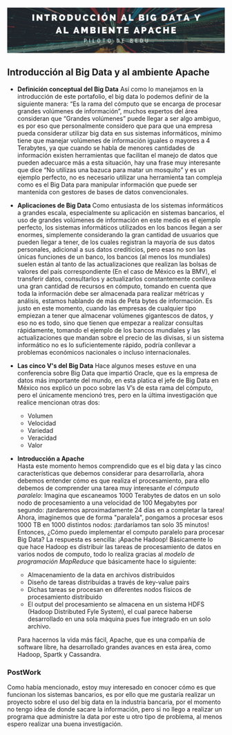 <p align="center">
  <img src="portada.png" />
</p>

## Introducción al Big Data y al ambiente Apache
- **Definición conceptual del Big Data** 
  Así como lo manejamos en la introducción de este portafolio, el big data lo podemos definir de la siguiente manera: “Es la rama del cómputo que se encarga de procesar grandes volúmenes de información”, muchos expertos del área consideran que “Grandes volúmenes” puede llegar a ser algo ambiguo, es por eso que personalmente considero que para que una empresa pueda considerar utilizar big data en sus sistemas informáticos, mínimo tiene que manejar volúmenes de información iguales o mayores a 4 Terabytes, ya que cuando se habla de menores cantidades de información existen herramientas que facilitan el manejo de datos que pueden adecuarce más a esta situación, hay una frase muy interesante que dice “No utilizas una bazuca para matar un mosquito” y es un ejemplo perfecto, no es necesario utilizar una herramienta tan compleja como es el Big Data para manipular información que puede ser mantenida con gestores de bases de datos convencionales.
- **Aplicaciones de Big Data** 
  Como entusiasta de los sistemas informáticos a grandes escala, especialmente su aplicación en sistemas bancarios, el uso de grandes volúmenes de información en este medio es el ejemplo perfecto, los sistemas informáticos utilizados en los bancos llegan a ser enormes, simplemente considerando la gran cantidad de usuarios que pueden llegar a tener, de los cuales registran la mayoría de sus datos personales, adicional a sus datos crediticios, pero esas no son las únicas funciones de un banco, los bancos (al menos los mundiales) suelen están al tanto de las actualizaciones que realizan las bolsas de valores del país correspondiente (En el caso de México es la BMV), el transferir datos, consultarlos y actualizarlos constantemente conlleva una gran cantidad de recursos en cómputo, tomando en cuenta que toda la información debe ser almacenada para realizar métricas y análisis, estamos hablando de más de Peta bytes de información.
  Es justo en este momento, cuando las empresas de cualquier tipo empiezan a tener que almacenar volúmenes gigantescos de datos, y eso no es todo, sino que tienen que empezar a realizar consultas rápidamente, tomando el ejemplo de los bancos mundiales y las actualizaciones que mandan sobre el precio de las divisas, si un sistema informático no es lo suficientemente rápido, podría conllevar a problemas económicos nacionales o incluso internacionales.

- **Las cinco V's del Big Data** 
    Hace algunos meses estuve en una conferencia sobre Big Data que impartió Oracle, que es la empresa de datos más importante del mundo, en esta platica el jefe de Big Data en México nos explicó un poco sobre las V’s de esta rama del cómputo, pero el únicamente mencionó tres, pero en la última investigación que realice mencionan otras dos: 
    * Volumen
    * Velocidad
    * Variedad
    * Veracidad 
    * Valor
- **Introducción a Apache**  
  Hasta este momento hemos comprendido que es el big data y las cinco características que debemos considerar para desarrollarla, ahora debemos entender cómo es que realiza el procesamiento, para ello debemos de comprender una tarea muy interesante *el cómputo paralelo*: 
  Imagina que escaneamos 1000 Terabytes de datos en un solo nodo de procesamiento a una velocidad de 100 Megabytes por segundo: ¡tardaremos aproximadamente 24 días en a completar la tarea!
  Ahora, imaginemos que de forma "paralela", pongamos a procesar esos 1000 TB en 1000 distintos nodos: ¡tardaríamos tan solo 35 minutos!
  Entonces, ¿Cómo puedo implementar el computo paralelo para procesar Big Data? La respuesta es sencilla: ¡Apache Hadoop! Básicamente lo que hace Hadoop es distribuir las tareas de procesamiento de datos en varios nodos de computo, todo lo realiza gracias al *modelo de programación MapReduce* que básicamente hace lo siguiente:
    * Almacenamiento de la data en archivos distribuidos
    * Diseño de tareas distribuidas a través de key-value pairs
    * Dichas tareas se procesan en diferentes nodos físicos de procesamiento distribuido
    * El output del procesamiento se almacena en un sistema HDFS (Hadoop Distributed Fyle System), el cual parece haberse desarrollado en una sola máquina pues fue integrado en un solo archivo.

  Para hacernos la vida más fácil, Apache, que es una compañía de software libre, ha desarrollado grandes avances en esta área, como Hadoop, Spartk y Cassandra.
### PostWork
Como había mencionado, estoy muy interesado en conocer cómo es que funcionan los sistemas bancarios, es por ello que me gustaría realizar un proyecto sobre el uso del big data en la industria bancaria, por el momento no tengo idea de donde sacare la información, pero si no llego a realizar un programa que administre la data por este u otro tipo de problema, al menos espero realizar una buena investigación.